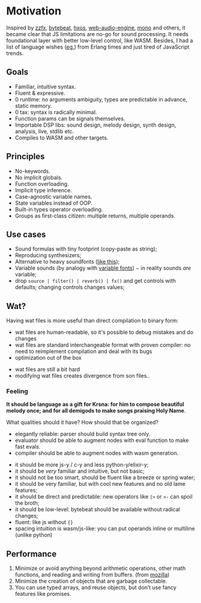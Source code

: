 # Motivation

Inspired by [zzfx](https://github.com/KilledByAPixel/ZzFX), [bytebeat](https://github.com/greggman/html5bytebeat), [hxos](https://github.com/stagas/hxos), [web-audio-engine](https://ghub.io/web-audio-engine), [mono](https://github.com/stagas/mono) and others, it became clear that JS limitations are no-go for sound processing. It needs foundational layer with better low-level control, like WASM.
Besides, I had a list of language wishes ([eg.](https://twitter.com/DimaYv/status/1489066335980208141)) from Erlang times and just tired of JavaScript trends.

## Goals

* Familiar, intuitive syntax.
* Fluent & expressive.
* 0 runtime: no arguments ambiguity, types are predictable in advance, static memory.
* 0 tax: syntax is radically minimal.
* Function params can be signals themselves.
* Importable DSP libs: sound design, melody design, synth design, analysis, live, stdlib etc.
* Compiles to WASM and other targets.

## Principles

* No-keywords.
* No implicit globals.
* Function overloading.
* Implicit type inference.
* Case-agnostic variable names.
* State variables instead of OOP.
* Built-in types operator overloading.
* Groups as first-class citizen: multiple returns, multiple operands.

<!-- See [react-hoooks prior art](https://reactjs.org/docs/hooks-faq.html#what-is-the-prior-art-for-hooks) -->

## Use cases

- Sound formulas with tiny footprint (copy-paste as string);
- Reproducing synthesizers;
- Alternative to heavy soundfonts ([like this](https://magenta.github.io/magenta-js/music/index.html#soundfonts));
- Variable sounds (by analogy with [variable fonts](https://en.wikipedia.org/wiki/Variable_font)) − in reality sounds _are_ variable;
- drop `source | filter() | reverb() | fx()` and get controls with defaults; changing controls changes values;


## Wat?

Having wat files is more useful than direct compilation to binary form:

+ wat files are human-readable, so it's possible to debug mistakes and do changes
+ wat files are standard interchangeable format with proven compiler: no need to reimplement compilation and deal with its bugs
+ optimization out of the box
- wat files are still a bit hard
- modifying wat files creates divergence from son files..

### Feeling

**It should be language as a gift for Krsna: for him to compose beautiful melody once; and for all demigods to make songs praising Holy Name**.

What qualities should it have? How should that be organized?

- elegantly reliable: parser should build syntax tree only.
- evaluator should be able to augment nodes with eval function to make fast evals.
- compiler should be able to augment nodes with wasm generation.

* it should be more js-y / c-y and less python-y/elixir-y;
* it should be _very_ familiar and intuitive, but not basic;
* it should not be too smart, should be fluent like a breeze or spring water;
* it should be very familiar, but with cool new features and no old lame features;
* it should be direct and predictable: new operators like `|>` or `>-` can spoil the broth;
* it should be low-level: bytebeat should be available without radical changes;
* fluent: like js without `{}`
* spacing intuition is wasm/js-like: you can put operands inline or multiline (unlike python)

## Performance

1. Minimize or avoid anything beyond arithmetic operations, other math functions, and reading and writing from buffers. (from [mozilla](https://hacks.mozilla.org/2020/05/high-performance-web-audio-with-audioworklet-in-firefox/))
2. Minimize the creation of objects that are garbage collectable.
3. You can use typed arrays, and reuse objects, but don’t use fancy features like promises.
